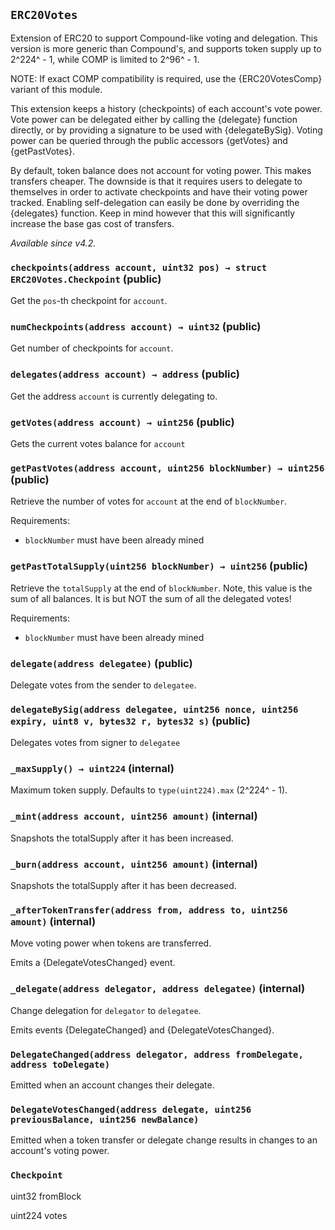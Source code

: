 ## `ERC20Votes`



Extension of ERC20 to support Compound-like voting and delegation. This version is more generic than Compound's,
and supports token supply up to 2^224^ - 1, while COMP is limited to 2^96^ - 1.

NOTE: If exact COMP compatibility is required, use the {ERC20VotesComp} variant of this module.

This extension keeps a history (checkpoints) of each account's vote power. Vote power can be delegated either
by calling the {delegate} function directly, or by providing a signature to be used with {delegateBySig}. Voting
power can be queried through the public accessors {getVotes} and {getPastVotes}.

By default, token balance does not account for voting power. This makes transfers cheaper. The downside is that it
requires users to delegate to themselves in order to activate checkpoints and have their voting power tracked.
Enabling self-delegation can easily be done by overriding the {delegates} function. Keep in mind however that this
will significantly increase the base gas cost of transfers.

_Available since v4.2._


### `checkpoints(address account, uint32 pos) → struct ERC20Votes.Checkpoint` (public)



Get the `pos`-th checkpoint for `account`.

### `numCheckpoints(address account) → uint32` (public)



Get number of checkpoints for `account`.

### `delegates(address account) → address` (public)



Get the address `account` is currently delegating to.

### `getVotes(address account) → uint256` (public)



Gets the current votes balance for `account`

### `getPastVotes(address account, uint256 blockNumber) → uint256` (public)



Retrieve the number of votes for `account` at the end of `blockNumber`.

Requirements:

- `blockNumber` must have been already mined

### `getPastTotalSupply(uint256 blockNumber) → uint256` (public)



Retrieve the `totalSupply` at the end of `blockNumber`. Note, this value is the sum of all balances.
It is but NOT the sum of all the delegated votes!

Requirements:

- `blockNumber` must have been already mined

### `delegate(address delegatee)` (public)



Delegate votes from the sender to `delegatee`.

### `delegateBySig(address delegatee, uint256 nonce, uint256 expiry, uint8 v, bytes32 r, bytes32 s)` (public)



Delegates votes from signer to `delegatee`

### `_maxSupply() → uint224` (internal)



Maximum token supply. Defaults to `type(uint224).max` (2^224^ - 1).

### `_mint(address account, uint256 amount)` (internal)



Snapshots the totalSupply after it has been increased.

### `_burn(address account, uint256 amount)` (internal)



Snapshots the totalSupply after it has been decreased.

### `_afterTokenTransfer(address from, address to, uint256 amount)` (internal)



Move voting power when tokens are transferred.

Emits a {DelegateVotesChanged} event.

### `_delegate(address delegator, address delegatee)` (internal)



Change delegation for `delegator` to `delegatee`.

Emits events {DelegateChanged} and {DelegateVotesChanged}.


### `DelegateChanged(address delegator, address fromDelegate, address toDelegate)`



Emitted when an account changes their delegate.

### `DelegateVotesChanged(address delegate, uint256 previousBalance, uint256 newBalance)`



Emitted when a token transfer or delegate change results in changes to an account's voting power.


### `Checkpoint`


uint32 fromBlock


uint224 votes



